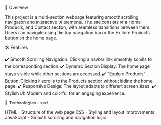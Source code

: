 🚀 Overview

This project is a multi-section webpage featuring smooth scrolling navigation and interactive UI elements. The site consists of a Home, Products, and Contact section, with seamless transitions between them. Users can navigate using the top navigation bar or the Explore Products button on the home page.

🛠️ Features

✔️ Smooth Scrolling Navigation: Clicking a navbar link smoothly scrolls to the corresponding section.
✔️ Dynamic Section Display: The home page stays visible while other sections are accessed.
✔️ "Explore Products" Button: Clicking it scrolls to the Products section without hiding the home page.
✔️ Responsive Design: The layout adapts to different screen sizes.
✔️ Stylish UI: Modern and colorful for an engaging experience.

📌 Technologies Used

HTML - Structure of the web page
CSS - Styling and layout improvements
JavaScript - Smooth scrolling and navigation logic

